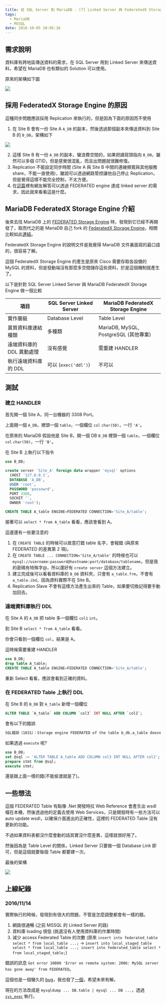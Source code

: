 ```yaml
---
title: 從 SQL Server 到 MariaDB - [7] Linked Server 與 FederatedX Storage Engine
tags:
  - MariaDB
  - MSSQL
date: 2016-10-05 10:05:16
---
```


## 需求說明
資料庫有跨地區傳送資料的需求，在 SQL Server 用到 Linked Server 來傳送資料，希望在 MariaDB 也有類似的 Solution 可以使用。

原來的架構如下圖

<img src=https://raw.githubusercontent.com/sujunmin/sujunmin.github.com/master/test/ls_1.png />

## 採用 FederatedX Storage Engine 的原因
這種同步問題應該採用 Replication 來執行的，但是因為下面的原因而不使用
1. 在 Site B 會有一份 Site A `A_DB` 的副本，然後透過那個副本來傳送資料到 Site B 的 `B_DB`，架構如下

<img src=https://raw.githubusercontent.com/sujunmin/sujunmin.github.com/master/test/ls_2.png />

2. 這樣 Site B 有一份 `A_DB` 的副本，蠻浪費空間的，如果把讀寫頭指向 `B_DB`，雖然可以多個 GTID，但是感覺很混亂，而且出問題就很難修復。
3. Replication 不能設定同步時間 (Site A 與 Site B 中間的連線頻寬與其他服務 share，不能一直使用)，雖說可以透過網路管控讓他自己停止 Replication，但是覺得這樣不能完全控制，不太方便。
4. 在[這篇](http://stackoverflow.com/questions/5370970/how-to-create-linked-server-mysql)裡有網友解答可以透過 FEDERATED engine 達成 linked server 的需求，因此就來看看這是什麼。

## MariaDB FederatedX Storage Engine 介紹
後來去找 MariaDB 上的 [FEDERATED Storage Engine](https://mariadb.com/kb/en/mariadb/federated-storage-engine/) 時，發現到它已經不再開發了，取而代之的是 MariaDB 自己 fork 的 [FederatedX Storage Engine](https://mariadb.com/kb/en/mariadb/about-federatedx/)，相關比較如此[連結](https://mariadb.com/kb/en/mariadb/differences-between-federatedx-and-federated/)。

FederatedX Storage Engine 的說明文件是我覺得 MariaDB 文件裏面寫的最口語的，很容易了解。

這個 FederatedX Storage Engine 的產生是原來 Cisco 需要存取各設備的 MySQL 的資料，但是發動端沒有那麼多空間儲存這些資料，於是這個機制就產生了。

以下是針對 SQL Server Linked Server 與 MariaDB FederatedX Storage Engine 做一個比較

| 項目| SQL Server Linked Server | MariaDB FederatedX Storage Engine |
|----|--------------------------|-----------------------------------|
|實作層級| Database Level | Table Level|
|異質資料庫連結種類| 多種類 | MariaDB, MySQL, PostgreSQL (其他專案) |
|遠端資料庫的 DDL 異動處理| 沒有感覺 | 需重建 HANDLER |
|執行遠端資料庫的 DDL | 可以 (`exec('ddl')`) | 不可以 |

## 測試
### 建立  HANDLER
首先開一個 Site A，同一台機器的 3308 Port。

上面開一個 `A_DB`，裡頭一個 `table`，一個欄位 `col` `char(50)`，一行 `'A'`。

在原來的 MariaDB 假設他是 Site B，開一個 DB `B_DB` 裡頭一個 `table`，一個欄位 `col` `char(50)`，一行 `'B'`。

在 Site B 上執行以下指令

```sql
use B_DB;

create server 'Site_A' foreign data wrapper 'mysql' options
  (HOST '127.0.0.1',
  DATABASE 'A_DB',
  USER 'root',
  PASSWORD 'passowrd',
  PORT 3308,
  SOCKET '',
  OWNER 'root');

CREATE TABLE A_table ENGINE=FEDERATED CONNECTION='Site_A/table';

```

接著可以 `select * from A_table` 看看，應該會看到 A。

這邊還有一些要注意的
1. 在 `CREATE TABLE` 的時候可以故意打錯 table 名字，會報錯 (與原來 FEDERATED 的差異第 2 項)。
2. 在 `CREATE TABLE ... CONNECTION='Site_A/table'` 的時候也可以 `mysql://username:password@hostname:port/database/tablename`，但是我的密碼有特殊字@，所以還好有 `create server` 這個方法建立。
3. 建立完成後可以看看資料庫的 `B_DB` 資料夾，只會有 `a_table.frm`，不會有 `a_table.ibd`，因為資料實際不在 Site B。
4. Replication Slave 不會有這樣方法產生出來的 Table，如果要切換記得要手動加回去。

### 遠端資料庫執行 DDL
在 Site A 的 `A_DB` 把 table 多一個欄位 `col1` `int`。

到 Site B `select * from A_table` 看看。

你會只看到一個欄位 `col`，結果是 A。

這時候需要重建 HANDLER

```sql
use B_DB;
drop table A_table;
CREATE TABLE A_table ENGINE=FEDERATED CONNECTION='Site_A/table';
```
重新 Select 看看，應該會看到正確的資料。

### 在 FEDERATED Table 上執行 DDL
在 Site B 的 `B_DB` 對 `A_table` 新增一個欄位
```sql
ALTER TABLE `A_table` ADD COLUMN `col3` INT NULL AFTER `col2`;
```
會有以下的錯誤
```cmd
SQL錯誤（1031）：Storage engine FEDERATED of the table b_db.a_table doesn't have this option
```

如果透過 `execute` 呢?

```sql
use B_DB;
set @sql := 'ALTER TABLE A_table ADD COLUMN col3 INT NULL AFTER col2';
prepare stmt from @sql;
execute stmt;
```
還是跟上面一樣的錯(不能偷渡就是了)。

## 一些想法
這個 FEDERATED Table 有點像 .Net 開發時拉 Web Reference 會產生出 wsdl 檔在本機，然後透過他的定義去使用 Web Services，只是開發時有一些方法可以 auto update wsdl，以確保介面進出的正確性，這裡的 FEDERATED Table 沒有更新的功能。

不過如果資料表都沒什麼會動的話其實沒什麼差異，這樣就很好用了。

然後因為是 Table Level 的關係，Linked Server 只要做一個 Database Link 即可，但是這個就要每個 Table 都要建一次。

最後的架構

<img src=https://raw.githubusercontent.com/sujunmin/sujunmin.github.com/master/test/ls_3.png />

## 上線紀錄

### 2016/11/14
實際執行的時候，發現到有很大的問題，不管是怎麼調整都會有一樣的錯。

1. 網路很通暢 (之前 MSSQL 的 Linked Server 的路)
2. 資料庫 loading 很低 (挑選沒有人使用資料庫的作業時間)
3. 減少 access Federated Table 的次數 (原來 `insert into federated_table select * from local_table ...;` -> `insert into local_staged_table select * from local_table ...; insert into federated_table select * from local_staged_table;`)

錯誤的訊息 `Got error 10000 'Error on remote system: 2006: MySQL server has gone away' from FEDERATED`。

這個也是一個蠻久的 [bug](https://jira.mariadb.org/browse/MDEV-4452)，我也發了[一個](https://jira.mariadb.org/browse/MDEV-11276)，希望未來有解。

現在的方法改成是 `mysqldump ... DB.table | mysql ... DB ...`，透過 [`sys_exec`](https://sujunmin.github.io/blog/2017/06/08/%E5%BE%9E%20SQL%20Server%20%E5%88%B0%20MariaDB%20-%20[8]%20User-defined%20Functions%20%E8%88%87%E6%93%B4%E5%A2%9E%20Event%20%E5%8A%9F%E8%83%BD/) 執行。
